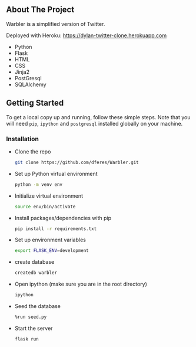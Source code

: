 



## About The Project
Warbler is a simplified version of Twitter.

Deployed with Heroku: https://dylan-twitter-clone.herokuapp.com

* Python
* Flask
* HTML
* CSS
* Jinja2
* PostGresql
* SQLAlchemy


## Getting Started

To get a local copy up and running, follow these simple steps. Note that you will need `pip`, `ipython` and `postgresql` installed globally on your machine. 

### Installation

* Clone the repo
   ```sh
   git clone https://github.com/dferes/Warbler.git
   ```
* Set up Python virtual environment
  ```sh
  python -m venv env
  ```
* Initialize virtual environment
  ```sh
  source env/bin/activate
  ```
* Install packages/dependencies with pip
   ```sh
   pip install -r requirements.txt
   ```
* Set up environment variables
  ```sh
  export FLASK_ENV=development
  ```
* create database
  ```sh
  createdb warbler
  ```
* Open ipython (make sure you are in the root directory)
  ```sh
  ipython
  ```
* Seed the database 
  ```sh
  %run seed.py
  ```
* Start the server
   ```sh
   flask run
   ```
